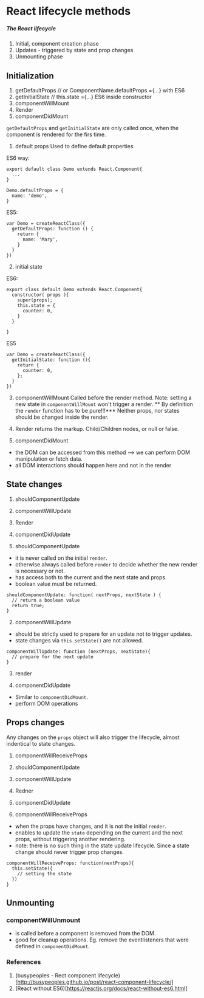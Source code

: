 # React lifecycle methods

##### The React lifecycle
1. Initial, component creation phase
2. Updates - triggered by state and prop changes
3. Unmounting phase

## Initialization
1. getDefaultProps // or ComponentName.defaultProps ={...} with ES6
2. getInitialState // this.state ={...} ES6 inside constructor
3. componentWillMount
4. Render
5. componentDidMount

```getDefaultProps``` and ```getInitialState``` are only called once, when the component is rendered for the firs time.

1. default props
Used to define default properties

ES6 way:
```
export default class Demo extends React.Component{
  ...
}

Demo.defaultProps = {
  name: 'demo',
}
```
ES5:

```
var Demo = createReactClass({
  getDefaultProps: function () {
    return {
      name: 'Mary',
    }
  }
})
```


2. initial state

ES6:
```
export class default Demo extends React.Component{
  constructor( props ){
    super(props);
    this.state = {
      counter: 0,
    }
  }

}
```
ES5

```
var Demo = createReactClass({
  getInitialState: function (){
    return {
      counter: 0,
    };
  }
})
```

3. componentWillMount
Called before the render method.
Note: setting a new state in ```componentWillMount``` won't trigger a render.
** By definition the ```render``` function has to be pure!!!***
Neither props, nor states should be changed inside the render.

4. Render
returns the markup. Child/Children nodes, or null or false.

5. componentDidMount
- the DOM can be accessed from this method --> we can perform DOM manipulation or fetch data.
- all DOM interactions should happen here and not in the render


## State changes
1. shouldComponentUpdate
2. componentWillUpdate
3. Render
4. componentDidUpdate

1. shouldComponentUpdate
- it is never called on the initial ```render```.
- otherwise always called before ```render``` to decide  whether the new render is necessary or not.
- has access both to the current and the next state and props.
- boolean value must be returned.

```
shouldComponentUpdate: function( nextProps, nextState ) {
  // return a boolean value
  return true;
}
```

2. componentWillUpdate
- should be strictly used to prepare for an update not to trigger updates.
- state changes via ```this.setState()``` are not allowed.

```
componentWillUpdate: function (nextProps, nextState){
  // prepare for the next update
}
```
3. render

4. componentDidUpdate
- Similar to ```componentDidMount```.
- perform DOM operations

## Props changes
Any changes on the ```props``` object will also trigger the lifecycle, almost indentical to state changes.
1. componentWillReceiveProps
2. shouldComponentUpdate
3. componentWillUpdate
4. Redner
5. componentDidUpdate

1. componentWillReceiveProps
- when the props have changes, and it is not the initial ```render```.
- enables to update the ```state``` depending on the current and the next props, without triggering another rendering.
- note: there is no such thing in the state update lifecycle. Since a state change should never trigger prop changes.

```
componentWillReceiveProps: function(nextProps){
  this.setState({
    // setting the state
  })
}
```

## Unmounting
### componentWillUnmount
- is called before a component is removed from the DOM.
- good for cleanup operations. Eg. remove the eventlisteners that were defined in ```componentDidMount```.


### References

1. (busypeoples - Rect component lifecycle)[http://busypeoples.github.io/post/react-component-lifecycle/]
2. (React without ES6)[https://reactjs.org/docs/react-without-es6.html]
